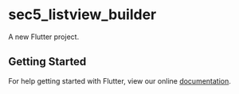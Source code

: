 # sec5_listview_builder

A new Flutter project.

## Getting Started

For help getting started with Flutter, view our online
[documentation](https://flutter.io/).
